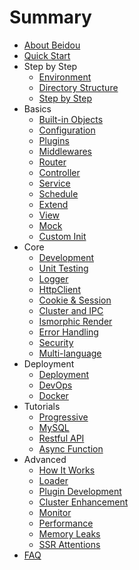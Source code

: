 # Summary

* [About Beidou](README.md)
* [Quick Start](quick-start/quick-start.md)
* Step by Step
   * [Environment](quick-start/prepare-environment.md)  
   * [Directory Structure](quick-start/directory-struct.md)  
   * [Step by Step](quick-start/step-by-step.md)
* Basics
   * [Built-in Objects](basic/objects.md)
   * [Configuration](basic/config.md)
   * [Plugins](basic/plugins.md)
   * [Middlewares](basic/middleware.md)
   * [Router](basic/router.md)
   * [Controller](basic/controller.md)
   * [Service](basic/service.md)
   * [Schedule](basic/schedule.md)
   * [Extend](basic/extend.md)
   * [View](basic/view.md)
   * [Mock](basic/Mock.md)
   * [Custom Init](basic/app-start.md)
* Core
   * [Development](core/development.md)
   * [Unit Testing](core/unittest.md)
   * [Logger](core/logger.md)
   * [HttpClient](core/http-client.md)
   * [Cookie & Session](core/cookie-and-session.md)
   * [Cluster and IPC](core/cluster-and-ipc.md)
   * [Ismorphic Render](core/isomorphic-render.md)
   * [Error Handling](core/error-handling.md)
   * [Security](core/security.md)
   * [Multi-language](core/i18n.md)
* Deployment
    * [Deployment](deployment/deployment.md)
    * [DevOps](deployment/devops.md)
    * [Docker](deployment/docker.md)
* Tutorials
    * [Progressive](tutorials/progressive.md)
    * [MySQL](tutorials/mysql.md)
    * [Restful API](tutorials/restful.md)
    * [Async Function](tutorials/async-function.md)
* Advanced
   * [How It Works](advanced/architecture.md)
   * [Loader](advanced/loader.md)
   * [Plugin Development](advanced/plugin.md)
   * [Cluster Enhancement](advanced/cluster-enhancement.md)
   * [Monitor](advanced/monitor.md)
   * [Performance](advanced/performance.md)  
   * [Memory Leaks](advanced/oom.md)
   * [SSR Attentions](advanced/attentions.md)
* [FAQ](FAQ.md)

